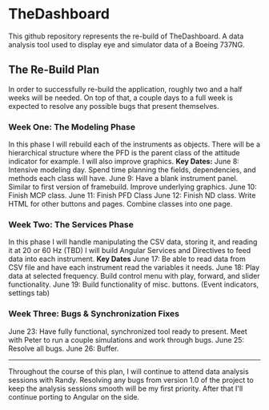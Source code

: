 # TheDashboard
This github repository represents the re-build of TheDashboard. A data analysis tool used to display eye and simulator data of a Boeing 737NG. 
## The Re-Build Plan
In order to successfully re-build the application, roughly two and a half weeks will be needed. On top of that, a couple days to a full week is expected to resolve any possible bugs that present themselves.
### Week One: The Modeling Phase
In this phase I will rebuild each of the instruments as objects. There will be a hierarchical structure where the PFD is the parent class of the attitude indicator for example. I will also improve graphics.
**Key Dates:**
June 8: Intensive modeling day. Spend time planning the fields, dependencies, and methods each class will have.
June 9: Have a blank instrument panel. Similar to first version of framebuild. Improve underlying graphics.
June 10: Finish MCP class.
June 11: Finish PFD Class
June 12: Finish ND class. Write HTML for other buttons and pages. Combine classes into one page.
### Week Two: The Services Phase
In this phase I will handle manipulating the CSV data, storing it, and reading it at 20 or 60 Hz (TBD) I will build Angular Services and Directives to feed data into each instrument.
**Key Dates**
June 17: Be able to read data from CSV file and have each instrument read the variables it needs.
June 18: Play data at selected frequency. Build control menu with play, forward, and slider functionality.
June 19: Build functionality of misc. buttons. (Event indicators, settings tab)
### Week Three: Bugs & Synchronization Fixes
June 23: Have fully functional, synchronized tool ready to present. Meet with Peter to run a couple simulations and work through bugs.
June 25: Resolve all bugs.
June 26: Buffer.

---
Throughout the course of this plan, I will continue to attend data analysis sessions with Randy. Resolving any bugs from version 1.0 of the project to keep the analysis sessions smooth will be my first priority. After that I'll continue porting to Angular on the side.